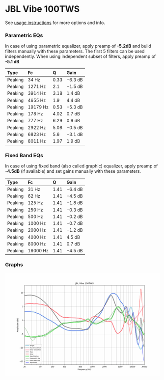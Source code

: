 # JBL Vibe 100TWS
See [usage instructions](https://github.com/jaakkopasanen/AutoEq#usage) for more options and info.

### Parametric EQs
In case of using parametric equalizer, apply preamp of **-5.2dB** and build filters manually
with these parameters. The first 5 filters can be used independently.
When using independent subset of filters, apply preamp of **-5.1 dB**.

| Type    | Fc       |    Q | Gain    |
|:--------|:---------|:-----|:--------|
| Peaking | 34 Hz    | 0.33 | -6.3 dB |
| Peaking | 1271 Hz  | 2.1  | -1.5 dB |
| Peaking | 3914 Hz  | 3.18 | 1.4 dB  |
| Peaking | 4655 Hz  | 1.9  | 4.4 dB  |
| Peaking | 19179 Hz | 0.53 | -5.3 dB |
| Peaking | 178 Hz   | 4.02 | 0.7 dB  |
| Peaking | 777 Hz   | 6.29 | 0.9 dB  |
| Peaking | 2922 Hz  | 5.08 | -0.5 dB |
| Peaking | 6823 Hz  | 5.6  | -3.1 dB |
| Peaking | 8011 Hz  | 1.97 | 1.9 dB  |

### Fixed Band EQs
In case of using fixed band (also called graphic) equalizer, apply preamp of **-4.5dB**
(if available) and set gains manually with these parameters.

| Type    | Fc       |    Q | Gain    |
|:--------|:---------|:-----|:--------|
| Peaking | 31 Hz    | 1.41 | -6.4 dB |
| Peaking | 62 Hz    | 1.41 | -4.5 dB |
| Peaking | 125 Hz   | 1.41 | -1.8 dB |
| Peaking | 250 Hz   | 1.41 | -0.3 dB |
| Peaking | 500 Hz   | 1.41 | -0.2 dB |
| Peaking | 1000 Hz  | 1.41 | -0.7 dB |
| Peaking | 2000 Hz  | 1.41 | -1.2 dB |
| Peaking | 4000 Hz  | 1.41 | 4.5 dB  |
| Peaking | 8000 Hz  | 1.41 | 0.7 dB  |
| Peaking | 16000 Hz | 1.41 | -4.5 dB |

### Graphs
![](./JBL%20Vibe%20100TWS.png)